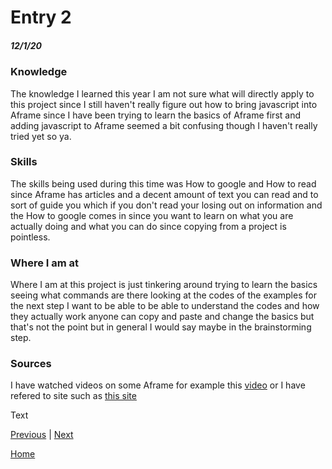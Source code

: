 # Entry 2
##### 12/1/20

### Knowledge
The knowledge I learned this year I am not sure what will directly apply to this project since I still haven't really figure out how to bring javascript into Aframe since I have been trying to learn the basics of Aframe first and adding javascript to Aframe seemed a bit confusing though I haven't really tried yet so ya.
### Skills
The skills being used during this time was How to google and How to read since Aframe has articles and a decent amount of text you can read and to sort of guide you which if you don't read your losing out on information and the How to google comes in since you want to learn on what you are actually doing and what you can do since copying from a project is pointless.
### Where I am at
Where I am at this project is just tinkering around trying to learn the basics seeing what commands are there looking at the codes of the examples for the next step I want to be able to be able to understand the codes and how they actually work anyone can copy and paste and change the basics but that's not the point but in general I would say maybe in the brainstorming step.
### Sources
I have watched videos on some Aframe for example this [video](https://www.youtube.com/watch?v=eTFPMxqod2I) or I have refered to site such as [this site](https://aframe.io/aframe-school/#/9) 


Text

[Previous](entry01.md) | [Next](entry03.md)

[Home](../README.md)